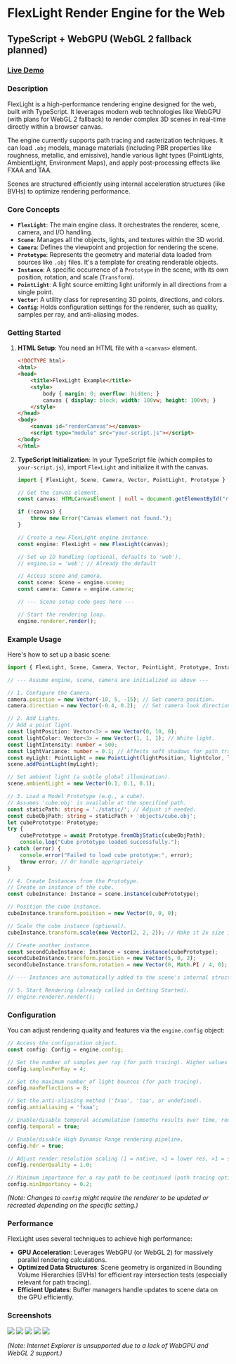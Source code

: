 # FlexLight Render Engine for the Web

## TypeScript + WebGPU (WebGL 2 fallback planned)

### [Live Demo]( https://arbogast.dev/FlexLight/loader.html?v=example2)

### Description

FlexLight is a high-performance rendering engine designed for the web, built with TypeScript. It leverages modern web technologies like WebGPU (with plans for WebGL 2 fallback) to render complex 3D scenes in real-time directly within a browser canvas.

The engine currently supports path tracing and rasterization techniques. It can load `.obj` models, manage materials (including PBR properties like roughness, metallic, and emissive), handle various light types (PointLights, AmbientLight, Environment Maps), and apply post-processing effects like FXAA and TAA.

Scenes are structured efficiently using internal acceleration structures (like BVHs) to optimize rendering performance.

### Core Concepts

*   **`FlexLight`**: The main engine class. It orchestrates the renderer, scene, camera, and I/O handling.
*   **`Scene`**: Manages all the objects, lights, and textures within the 3D world.
*   **`Camera`**: Defines the viewpoint and projection for rendering the scene.
*   **`Prototype`**: Represents the geometry and material data loaded from sources like `.obj` files. It's a template for creating renderable objects.
*   **`Instance`**: A specific occurrence of a `Prototype` in the scene, with its own position, rotation, and scale (`Transform`).
*   **`PointLight`**: A light source emitting light uniformly in all directions from a single point.
*   **`Vector`**: A utility class for representing 3D points, directions, and colors.
*   **`Config`**: Holds configuration settings for the renderer, such as quality, samples per ray, and anti-aliasing modes.

### Getting Started

1.  **HTML Setup**: You need an HTML file with a `<canvas>` element.

    ```html
    <!DOCTYPE html>
    <html>
    <head>
        <title>FlexLight Example</title>
        <style>
            body { margin: 0; overflow: hidden; }
            canvas { display: block; width: 100vw; height: 100vh; }
        </style>
    </head>
    <body>
        <canvas id="renderCanvas"></canvas>
        <script type="module" src="your-script.js"></script> 
    </body>
    </html>
    ```

2.  **TypeScript Initialization**: In your TypeScript file (which compiles to `your-script.js`), import `FlexLight` and initialize it with the canvas.

    ```typescript
    import { FlexLight, Scene, Camera, Vector, PointLight, Prototype } from 'flexlight'; // Adjust path as needed

    // Get the canvas element.
    const canvas: HTMLCanvasElement | null = document.getElementById("renderCanvas") as HTMLCanvasElement;

    if (!canvas) {
        throw new Error("Canvas element not found.");
    }

    // Create a new FlexLight engine instance.
    const engine: FlexLight = new FlexLight(canvas);

    // Set up IO handling (optional, defaults to 'web').
    // engine.io = 'web'; // Already the default

    // Access scene and camera.
    const scene: Scene = engine.scene;
    const camera: Camera = engine.camera;

    // --- Scene setup code goes here ---

    // Start the rendering loop.
    engine.renderer.render(); 
    ```

### Example Usage

Here's how to set up a basic scene:

```typescript
import { FlexLight, Scene, Camera, Vector, PointLight, Prototype, Instance } from 'flexlight'; // Adjust path as needed

// --- Assume engine, scene, camera are initialized as above ---

// 1. Configure the Camera.
camera.position = new Vector(-10, 5, -15); // Set camera position.
camera.direction = new Vector(-0.4, 0.2);  // Set camera look direction (azimuth, altitude).

// 2. Add Lights.
// Add a point light.
const lightPosition: Vector<3> = new Vector(0, 10, 0);
const lightColor: Vector<3> = new Vector(1, 1, 1); // White light.
const lightIntensity: number = 500;
const lightVariance: number = 0.1; // Affects soft shadows for path tracing.
const myLight: PointLight = new PointLight(lightPosition, lightColor, lightIntensity, lightVariance);
scene.addPointLight(myLight);

// Set ambient light (a subtle global illumination).
scene.ambientLight = new Vector(0.1, 0.1, 0.1);

// 3. Load a Model Prototype (e.g., a cube).
// Assumes 'cube.obj' is available at the specified path.
const staticPath: string = './static/'; // Adjust if needed.
const cubeObjPath: string = staticPath + 'objects/cube.obj';
let cubePrototype: Prototype; 
try {
    cubePrototype = await Prototype.fromObjStatic(cubeObjPath);
    console.log("Cube prototype loaded successfully.");
} catch (error) {
    console.error("Failed to load cube prototype:", error);
    throw error; // Or handle appropriately
}

// 4. Create Instances from the Prototype.
// Create an instance of the cube.
const cubeInstance: Instance = scene.instance(cubePrototype);

// Position the cube instance.
cubeInstance.transform.position = new Vector(0, 0, 0);

// Scale the cube instance (optional).
cubeInstance.transform.scale(new Vector(2, 2, 2)); // Make it 2x size in all dimensions.

// Create another instance.
const secondCubeInstance: Instance = scene.instance(cubePrototype);
secondCubeInstance.transform.position = new Vector(5, 0, 2);
secondCubeInstance.transform.rotation = new Vector(0, Math.PI / 4, 0); // Rotate 45 degrees around Y axis.

// --- Instances are automatically added to the scene's internal structures ---

// 5. Start Rendering (already called in Getting Started).
// engine.renderer.render(); 
```

### Configuration

You can adjust rendering quality and features via the `engine.config` object:

```typescript
// Access the configuration object.
const config: Config = engine.config;

// Set the number of samples per ray (for path tracing). Higher values mean less noise but lower performance.
config.samplesPerRay = 4;

// Set the maximum number of light bounces (for path tracing).
config.maxReflections = 8;

// Set the anti-aliasing method ('fxaa', 'taa', or undefined).
config.antialiasing = 'fxaa'; 

// Enable/disable temporal accumulation (smooths results over time, requires TAA or temporal flag).
config.temporal = true;

// Enable/disable High Dynamic Range rendering pipeline.
config.hdr = true;

// Adjust render resolution scaling (1 = native, <1 = lower res, >1 = supersampling).
config.renderQuality = 1.0; 

// Minimum importance for a ray path to be continued (path tracing optimization).
config.minImportancy = 0.2; 
```

*(Note: Changes to `config` might require the renderer to be updated or recreated depending on the specific setting.)*

### Performance

FlexLight uses several techniques to achieve high performance:

*   **GPU Acceleration**: Leverages WebGPU (or WebGL 2) for massively parallel rendering calculations.
*   **Optimized Data Structures**: Scene geometry is organized in Bounding Volume Hierarchies (BVHs) for efficient ray intersection tests (especially relevant for path tracing).
*   **Efficient Updates**: Buffer managers handle updates to scene data on the GPU efficiently.

### Screenshots

![](public/static/screenshots/screen0.png?raw=true)
![](public/static/screenshots/screen1.png?raw=true)
![](public/static/screenshots/screen2.png?raw=true)
![](public/static/screenshots/screen3.png?raw=true)
![](public/static/screenshots/screen4.png?raw=true)

*(Note: Internet Explorer is unsupported due to a lack of WebGPU and WebGL 2 support.)*